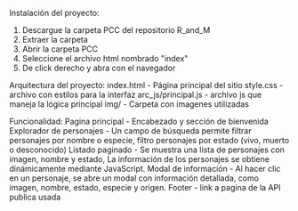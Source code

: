 Instalación del proyecto:
1. Descargue la carpeta PCC del repositorio R_and_M
2. Extraer la carpeta
3. Abrir la carpeta PCC
4. Seleccione el archivo html nombrado "index"
5. De click derecho y abra con el navegador


Arquitectura del proyecto:
index.html - Página principal del sitio
style.css - archivo con estilos para la interfaz 
arc_js/principal.js - archivo js que maneja la lógica principal 
img/ - Carpeta con imagenes utilizadas


Funcionalidad:
Pagina principal - Encabezado y sección de bienvenida 
Explorador de personajes - Un campo de búsqueda permite filtrar personajes por nombre o especie, filtro personajes por estado (vivo, muerto o desconocido)
Listado paginado - Se muestra una lista de personajes con imagen, nombre y estado, La información de los personajes se obtiene dinámicamente mediante JavaScript.
Modal de información - Al hacer clic en un personaje, se abre un modal con información detallada, como imagen, nombre, estado, especie y origen.
Footer - link a pagina de la API publica usada 
